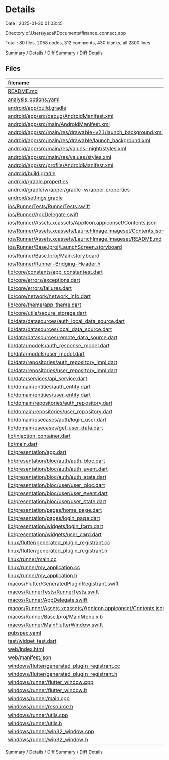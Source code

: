# Details

Date : 2025-01-30 01:03:45

Directory c:\\Users\\yacal\\Documents\\finance_connect_app

Total : 80 files,  2058 codes, 312 comments, 430 blanks, all 2800 lines

[Summary](results.md) / Details / [Diff Summary](diff.md) / [Diff Details](diff-details.md)

## Files
| filename | language | code | comment | blank | total |
| :--- | :--- | ---: | ---: | ---: | ---: |
| [README.md](/README.md) | Markdown | 10 | 0 | 7 | 17 |
| [analysis\_options.yaml](/analysis_options.yaml) | YAML | 3 | 22 | 4 | 29 |
| [android/app/build.gradle](/android/app/build.gradle) | Gradle | 35 | 6 | 7 | 48 |
| [android/app/src/debug/AndroidManifest.xml](/android/app/src/debug/AndroidManifest.xml) | XML | 3 | 4 | 1 | 8 |
| [android/app/src/main/AndroidManifest.xml](/android/app/src/main/AndroidManifest.xml) | XML | 34 | 11 | 1 | 46 |
| [android/app/src/main/res/drawable-v21/launch\_background.xml](/android/app/src/main/res/drawable-v21/launch_background.xml) | XML | 4 | 7 | 2 | 13 |
| [android/app/src/main/res/drawable/launch\_background.xml](/android/app/src/main/res/drawable/launch_background.xml) | XML | 4 | 7 | 2 | 13 |
| [android/app/src/main/res/values-night/styles.xml](/android/app/src/main/res/values-night/styles.xml) | XML | 9 | 9 | 1 | 19 |
| [android/app/src/main/res/values/styles.xml](/android/app/src/main/res/values/styles.xml) | XML | 9 | 9 | 1 | 19 |
| [android/app/src/profile/AndroidManifest.xml](/android/app/src/profile/AndroidManifest.xml) | XML | 3 | 4 | 1 | 8 |
| [android/build.gradle](/android/build.gradle) | Gradle | 16 | 0 | 3 | 19 |
| [android/gradle.properties](/android/gradle.properties) | Properties | 3 | 0 | 1 | 4 |
| [android/gradle/wrapper/gradle-wrapper.properties](/android/gradle/wrapper/gradle-wrapper.properties) | Properties | 5 | 0 | 1 | 6 |
| [android/settings.gradle](/android/settings.gradle) | Gradle | 21 | 0 | 5 | 26 |
| [ios/RunnerTests/RunnerTests.swift](/ios/RunnerTests/RunnerTests.swift) | Swift | 7 | 2 | 4 | 13 |
| [ios/Runner/AppDelegate.swift](/ios/Runner/AppDelegate.swift) | Swift | 12 | 0 | 2 | 14 |
| [ios/Runner/Assets.xcassets/AppIcon.appiconset/Contents.json](/ios/Runner/Assets.xcassets/AppIcon.appiconset/Contents.json) | JSON | 122 | 0 | 1 | 123 |
| [ios/Runner/Assets.xcassets/LaunchImage.imageset/Contents.json](/ios/Runner/Assets.xcassets/LaunchImage.imageset/Contents.json) | JSON | 23 | 0 | 1 | 24 |
| [ios/Runner/Assets.xcassets/LaunchImage.imageset/README.md](/ios/Runner/Assets.xcassets/LaunchImage.imageset/README.md) | Markdown | 3 | 0 | 2 | 5 |
| [ios/Runner/Base.lproj/LaunchScreen.storyboard](/ios/Runner/Base.lproj/LaunchScreen.storyboard) | XML | 36 | 1 | 1 | 38 |
| [ios/Runner/Base.lproj/Main.storyboard](/ios/Runner/Base.lproj/Main.storyboard) | XML | 25 | 1 | 1 | 27 |
| [ios/Runner/Runner-Bridging-Header.h](/ios/Runner/Runner-Bridging-Header.h) | C++ | 1 | 0 | 1 | 2 |
| [lib/core/constants/app\_constantest.dart](/lib/core/constants/app_constantest.dart) | Dart | 0 | 0 | 1 | 1 |
| [lib/core/errors/exceptions.dart](/lib/core/errors/exceptions.dart) | Dart | 8 | 0 | 4 | 12 |
| [lib/core/errors/failures.dart](/lib/core/errors/failures.dart) | Dart | 13 | 0 | 6 | 19 |
| [lib/core/network/network\_info.dart](/lib/core/network/network_info.dart) | Dart | 0 | 0 | 1 | 1 |
| [lib/core/theme/app\_theme.dart](/lib/core/theme/app_theme.dart) | Dart | 29 | 0 | 3 | 32 |
| [lib/core/utils/secure\_storage.dart](/lib/core/utils/secure_storage.dart) | Dart | 13 | 0 | 5 | 18 |
| [lib/data/datasources/auth\_local\_data\_source.dart](/lib/data/datasources/auth_local_data_source.dart) | Dart | 14 | 0 | 6 | 20 |
| [lib/data/datasources/local\_data\_source.dart](/lib/data/datasources/local_data_source.dart) | Dart | 31 | 0 | 7 | 38 |
| [lib/data/datasources/remote\_data\_source.dart](/lib/data/datasources/remote_data_source.dart) | Dart | 22 | 0 | 5 | 27 |
| [lib/data/models/auth\_response\_model.dart](/lib/data/models/auth_response_model.dart) | Dart | 7 | 0 | 3 | 10 |
| [lib/data/models/user\_model.dart](/lib/data/models/user_model.dart) | Dart | 22 | 0 | 4 | 26 |
| [lib/data/repositories/auth\_repository\_impl.dart](/lib/data/repositories/auth_repository_impl.dart) | Dart | 20 | 1 | 4 | 25 |
| [lib/data/repositories/user\_repository\_impl.dart](/lib/data/repositories/user_repository_impl.dart) | Dart | 33 | 2 | 5 | 40 |
| [lib/data/services/api\_service.dart](/lib/data/services/api_service.dart) | Dart | 8 | 0 | 4 | 12 |
| [lib/domain/entities/auth\_entity.dart](/lib/domain/entities/auth_entity.dart) | Dart | 4 | 0 | 2 | 6 |
| [lib/domain/entities/user\_entity.dart](/lib/domain/entities/user_entity.dart) | Dart | 20 | 0 | 5 | 25 |
| [lib/domain/repositories/auth\_repository.dart](/lib/domain/repositories/auth_repository.dart) | Dart | 6 | 0 | 2 | 8 |
| [lib/domain/repositories/user\_repository.dart](/lib/domain/repositories/user_repository.dart) | Dart | 6 | 0 | 2 | 8 |
| [lib/domain/usecases/auth/login\_user.dart](/lib/domain/usecases/auth/login_user.dart) | Dart | 12 | 0 | 4 | 16 |
| [lib/domain/usecases/get\_user\_data.dart](/lib/domain/usecases/get_user_data.dart) | Dart | 11 | 0 | 4 | 15 |
| [lib/injection\_container.dart](/lib/injection_container.dart) | Dart | 44 | 5 | 8 | 57 |
| [lib/main.dart](/lib/main.dart) | Dart | 44 | 0 | 5 | 49 |
| [lib/presentation/app.dart](/lib/presentation/app.dart) | Dart | 0 | 0 | 1 | 1 |
| [lib/presentation/bloc/auth/auth\_bloc.dart](/lib/presentation/bloc/auth/auth_bloc.dart) | Dart | 21 | 0 | 5 | 26 |
| [lib/presentation/bloc/auth/auth\_event.dart](/lib/presentation/bloc/auth/auth_event.dart) | Dart | 14 | 0 | 7 | 21 |
| [lib/presentation/bloc/auth/auth\_state.dart](/lib/presentation/bloc/auth/auth_state.dart) | Dart | 21 | 0 | 12 | 33 |
| [lib/presentation/bloc/user/user\_bloc.dart](/lib/presentation/bloc/user/user_bloc.dart) | Dart | 19 | 0 | 4 | 23 |
| [lib/presentation/bloc/user/user\_event.dart](/lib/presentation/bloc/user/user_event.dart) | Dart | 7 | 0 | 4 | 11 |
| [lib/presentation/bloc/user/user\_state.dart](/lib/presentation/bloc/user/user_state.dart) | Dart | 20 | 0 | 11 | 31 |
| [lib/presentation/pages/home\_page.dart](/lib/presentation/pages/home_page.dart) | Dart | 26 | 0 | 3 | 29 |
| [lib/presentation/pages/login\_page.dart](/lib/presentation/pages/login_page.dart) | Dart | 17 | 0 | 3 | 20 |
| [lib/presentation/widgets/login\_form.dart](/lib/presentation/widgets/login_form.dart) | Dart | 56 | 0 | 5 | 61 |
| [lib/presentation/widgets/user\_card.dart](/lib/presentation/widgets/user_card.dart) | Dart | 15 | 0 | 4 | 19 |
| [linux/flutter/generated\_plugin\_registrant.cc](/linux/flutter/generated_plugin_registrant.cc) | C++ | 7 | 4 | 5 | 16 |
| [linux/flutter/generated\_plugin\_registrant.h](/linux/flutter/generated_plugin_registrant.h) | C++ | 5 | 5 | 6 | 16 |
| [linux/runner/main.cc](/linux/runner/main.cc) | C++ | 5 | 0 | 2 | 7 |
| [linux/runner/my\_application.cc](/linux/runner/my_application.cc) | C++ | 83 | 21 | 27 | 131 |
| [linux/runner/my\_application.h](/linux/runner/my_application.h) | C++ | 7 | 7 | 5 | 19 |
| [macos/Flutter/GeneratedPluginRegistrant.swift](/macos/Flutter/GeneratedPluginRegistrant.swift) | Swift | 8 | 3 | 4 | 15 |
| [macos/RunnerTests/RunnerTests.swift](/macos/RunnerTests/RunnerTests.swift) | Swift | 7 | 2 | 4 | 13 |
| [macos/Runner/AppDelegate.swift](/macos/Runner/AppDelegate.swift) | Swift | 11 | 0 | 3 | 14 |
| [macos/Runner/Assets.xcassets/AppIcon.appiconset/Contents.json](/macos/Runner/Assets.xcassets/AppIcon.appiconset/Contents.json) | JSON | 68 | 0 | 1 | 69 |
| [macos/Runner/Base.lproj/MainMenu.xib](/macos/Runner/Base.lproj/MainMenu.xib) | XML | 343 | 0 | 1 | 344 |
| [macos/Runner/MainFlutterWindow.swift](/macos/Runner/MainFlutterWindow.swift) | Swift | 12 | 0 | 4 | 16 |
| [pubspec.yaml](/pubspec.yaml) | YAML | 24 | 60 | 13 | 97 |
| [test/widget\_test.dart](/test/widget_test.dart) | Dart | 14 | 10 | 7 | 31 |
| [web/index.html](/web/index.html) | HTML | 19 | 15 | 5 | 39 |
| [web/manifest.json](/web/manifest.json) | JSON | 35 | 0 | 1 | 36 |
| [windows/flutter/generated\_plugin\_registrant.cc](/windows/flutter/generated_plugin_registrant.cc) | C++ | 6 | 4 | 5 | 15 |
| [windows/flutter/generated\_plugin\_registrant.h](/windows/flutter/generated_plugin_registrant.h) | C++ | 5 | 5 | 6 | 16 |
| [windows/runner/flutter\_window.cpp](/windows/runner/flutter_window.cpp) | C++ | 49 | 7 | 16 | 72 |
| [windows/runner/flutter\_window.h](/windows/runner/flutter_window.h) | C++ | 20 | 5 | 9 | 34 |
| [windows/runner/main.cpp](/windows/runner/main.cpp) | C++ | 30 | 4 | 10 | 44 |
| [windows/runner/resource.h](/windows/runner/resource.h) | C++ | 9 | 6 | 2 | 17 |
| [windows/runner/utils.cpp](/windows/runner/utils.cpp) | C++ | 54 | 2 | 10 | 66 |
| [windows/runner/utils.h](/windows/runner/utils.h) | C++ | 8 | 6 | 6 | 20 |
| [windows/runner/win32\_window.cpp](/windows/runner/win32_window.cpp) | C++ | 210 | 24 | 55 | 289 |
| [windows/runner/win32\_window.h](/windows/runner/win32_window.h) | C++ | 48 | 31 | 24 | 103 |

[Summary](results.md) / Details / [Diff Summary](diff.md) / [Diff Details](diff-details.md)
